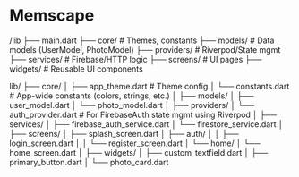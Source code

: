 # Memscape

/lib
  ├── main.dart
  ├── core/           # Themes, constants
  ├── models/         # Data models (UserModel, PhotoModel)
  ├── providers/      # Riverpod/State mgmt
  ├── services/       # Firebase/HTTP logic
  ├── screens/        # UI pages
  ├── widgets/        # Reusable UI components


lib/
├── core/
│   ├── app_theme.dart          # Theme config
│   └── constants.dart          # App-wide constants (colors, strings, etc.)
│
├── models/
│   ├── user_model.dart
│   └── photo_model.dart
│
├── providers/
│   └── auth_provider.dart      # For FirebaseAuth state mgmt using Riverpod
│
├── services/
│   ├── firebase_auth_service.dart
│   └── firestore_service.dart
│
├── screens/
│   ├── splash_screen.dart
│   ├── auth/
│   │   ├── login_screen.dart
│   │   └── register_screen.dart
│   └── home/
│       └── home_screen.dart
│
├── widgets/
│   ├── custom_textfield.dart
│   ├── primary_button.dart
│   └── photo_card.dart
